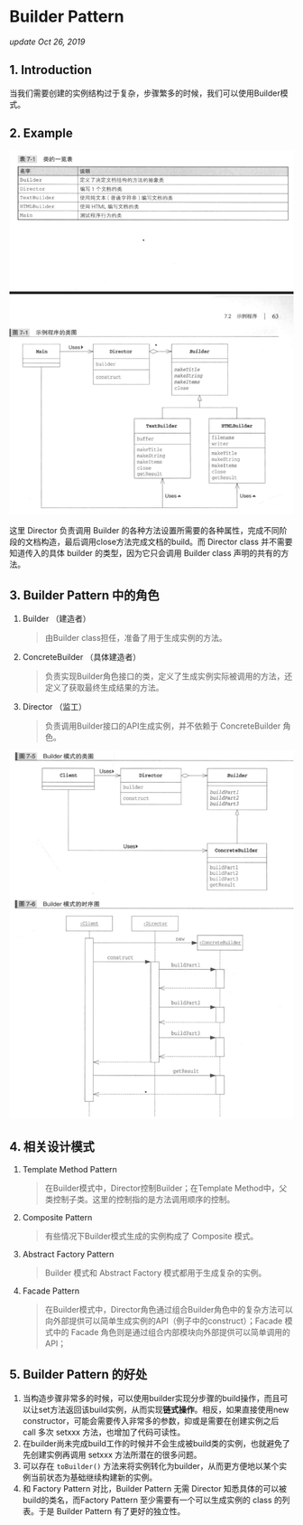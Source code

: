# Builder Pattern

_update Oct 26, 2019_

## 1. Introduction

当我们需要创建的实例结构过于复杂，步骤繁多的时候，我们可以使用Builder模式。

## 2. Example

![UML](../.gitbook/assets/design-pattern-builder-0.png)

这里 Director 负责调用 Builder 的各种方法设置所需要的各种属性，完成不同阶段的文档构造，最后调用close方法完成文档的build。而 Director class 并不需要知道传入的具体 builder 的类型，因为它只会调用 Builder class 声明的共有的方法。

## 3. Builder Pattern 中的角色

1. Builder （建造者）

   > 由Builder class担任，准备了用于生成实例的方法。

2. ConcreteBuilder （具体建造者）

   > 负责实现Builder角色接口的类，定义了生成实例实际被调用的方法，还定义了获取最终生成结果的方法。

3. Director （监工）

   > 负责调用Builder接口的API生成实例，并不依赖于 ConcreteBuilder 角色。

![Builder Pattern UML](../.gitbook/assets/design-pattern-builder-1.png)

## 4. 相关设计模式

1. Template Method Pattern

   > 在Builder模式中，Director控制Builder；在Template Method中，父类控制子类。这里的控制指的是方法调用顺序的控制。

2. Composite Pattern

   > 有些情况下Builder模式生成的实例构成了 Composite 模式。

3. Abstract Factory Pattern

   > Builder 模式和 Abstract Factory 模式都用于生成复杂的实例。

4. Facade Pattern

   > 在Builder模式中，Director角色通过组合Builder角色中的复杂方法可以向外部提供可以简单生成实例的API（例子中的construct）；Facade 模式中的 Facade 角色则是通过组合内部模块向外部提供可以简单调用的API；

## 5. Builder Pattern 的好处

1. 当构造步骤非常多的时候，可以使用builder实现分步骤的build操作，而且可以让set方法返回该build实例，从而实现**链式操作**。相反，如果直接使用new constructor，可能会需要传入非常多的参数，抑或是需要在创建实例之后 call 多次 setxxx 方法，也增加了代码可读性。
2. 在builder尚未完成build工作的时候并不会生成被build类的实例，也就避免了先创建实例再调用 setxxx 方法所潜在的很多问题。
3. 可以存在 `toBuilder()` 方法来将实例转化为builder，从而更方便地以某个实例当前状态为基础继续构建新的实例。
4. 和 Factory Pattern 对比，Builder Pattern 无需 Director 知悉具体的可以被build的类名，而Factory Pattern 至少需要有一个可以生成实例的 class 的列表。于是 Builder Pattern 有了更好的独立性。

